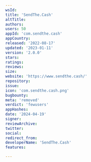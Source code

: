 ```yaml
---
wsId: 
title: 'SendThe.Cash'
altTitle: 
authors: 
users: 50
appId: 'com.sendthe.cash'
appCountry: 
released: '2022-08-17'
updated: '2023-01-11'
version: '2.0.0'
stars: 
ratings: 
reviews: 
size: 
website: 'https://www.sendthe.cash/'
repository: 
issue: 
icon: 'com.sendthe.cash.png'
bugbounty: 
meta: 'removed'
verdict: 'fewusers'
appHashes: 
date: '2024-04-19'
signer: 
reviewArchive: 
twitter: 
social: 
redirect_from: 
developerName: 'SendThe.Cash'
features: 

---
```


